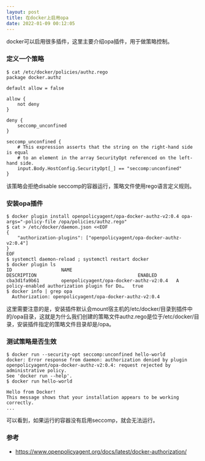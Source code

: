 ```yaml
---
layout: post
title: 在docker上启用opa
date: 2022-01-09 00:12:05
---
```


docker可以启用很多插件，这里主要介绍opa插件，用于做策略控制。

### 定义一个策略

```
$ cat /etc/docker/policies/authz.rego
package docker.authz

default allow = false

allow {
    not deny
}

deny {
    seccomp_unconfined
}

seccomp_unconfined {
    # This expression asserts that the string on the right-hand side is equal
    # to an element in the array SecurityOpt referenced on the left-hand side.
    input.Body.HostConfig.SecurityOpt[_] == "seccomp:unconfined"
}
```

该策略会拒绝disable seccomp的容器运行，策略文件使用rego语言定义规则。

### 安装opa插件

```
$ docker plugin install openpolicyagent/opa-docker-authz-v2:0.4 opa-args="-policy-file /opa/policies/authz.rego"
$ cat > /etc/docker/daemon.json <<EOF
{
    "authorization-plugins": ["openpolicyagent/opa-docker-authz-v2:0.4"]
}
EOF
$ systemctl daemon-reload ; systemctl restart docker
$ docker plugin ls
ID                  NAME                                      DESCRIPTION                                     ENABLED
cba3d1fa9b61        openpolicyagent/opa-docker-authz-v2:0.4   A policy-enabled authorization plugin for Do…   true
$ docker info | grep opa
  Authorization: openpolicyagent/opa-docker-authz-v2:0.4
```

这里需要注意的是，安装插件默认会mount宿主机的/etc/docker/目录到插件中的/opa目录，这就是为什么我们创建的策略文件authz.rego是位于/etc/docker/目录，安装插件指定的策略文件目录却是/opa。

### 测试策略是否生效

```
$ docker run --security-opt seccomp:unconfined hello-world
docker: Error response from daemon: authorization denied by plugin openpolicyagent/opa-docker-authz-v2:0.4: request rejected by administrative policy.
See 'docker run --help'.
$ docker run hello-world

Hello from Docker!
This message shows that your installation appears to be working correctly.
...
```

可以看到，如果运行的容器没有启用seccomp，就会无法运行。

### 参考

- https://www.openpolicyagent.org/docs/latest/docker-authorization/
